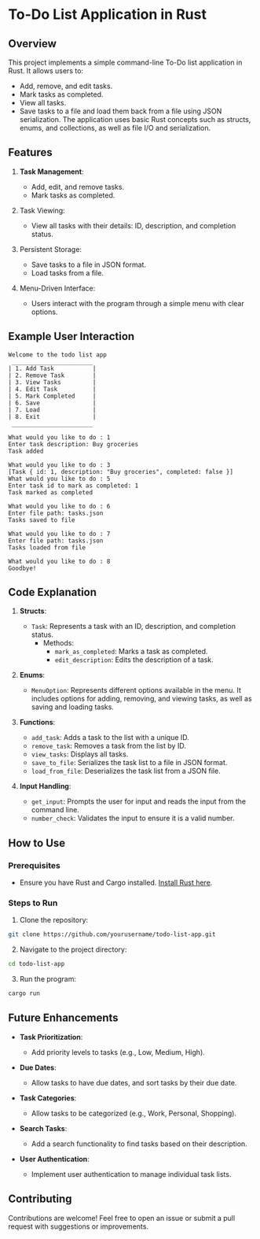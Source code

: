 # To-Do List Application in Rust

## Overview

This project implements a simple command-line To-Do list application in Rust. It allows users to:

- Add, remove, and edit tasks.
- Mark tasks as completed.
- View all tasks.
- Save tasks to a file and load them back from a file using JSON serialization.
  The application uses basic Rust concepts such as structs, enums, and collections, as well as file I/O and serialization.

## Features

1. **Task Management**:

   - Add, edit, and remove tasks.
   - Mark tasks as completed.

2. Task Viewing:

   - View all tasks with their details: ID, description, and completion status.

3. Persistent Storage:

   - Save tasks to a file in JSON format.
   - Load tasks from a file.

4. Menu-Driven Interface:

   - Users interact with the program through a simple menu with clear options.

## Example User Interaction

```plaintext
Welcome to the todo list app
 _______________________
| 1. Add Task           |
| 2. Remove Task        |
| 3. View Tasks         |
| 4. Edit Task          |
| 5. Mark Completed     |
| 6. Save               |
| 7. Load               |
| 8. Exit               |
 _______________________

What would you like to do : 1
Enter task description: Buy groceries
Task added

What would you like to do : 3
[Task { id: 1, description: "Buy groceries", completed: false }]
What would you like to do : 5
Enter task id to mark as completed: 1
Task marked as completed

What would you like to do : 6
Enter file path: tasks.json
Tasks saved to file

What would you like to do : 7
Enter file path: tasks.json
Tasks loaded from file

What would you like to do : 8
Goodbye!
```

## Code Explanation

1. **Structs**:

   - `Task`: Represents a task with an ID, description, and completion status.
     - Methods:
       - `mark_as_completed`: Marks a task as completed.
       - `edit_description`: Edits the description of a task.

2. **Enums**:

   - `MenuOption`: Represents different options available in the menu. It includes options for adding, removing, and viewing tasks, as well as saving and loading tasks.

3. **Functions**:

   - `add_task`: Adds a task to the list with a unique ID.
   - `remove_task`: Removes a task from the list by ID.
   - `view_tasks`: Displays all tasks.
   - `save_to_file`: Serializes the task list to a file in JSON format.
   - `load_from_file`: Deserializes the task list from a JSON file.

4. **Input Handling**:

   - `get_input`: Prompts the user for input and reads the input from the command line.
   - `number_check`: Validates the input to ensure it is a valid number.

## How to Use

### Prerequisites

- Ensure you have Rust and Cargo installed. [Install Rust here](https://www.rust-lang.org/tools/install).

### Steps to Run

1. Clone the repository:

```sh
git clone https://github.com/yourusername/todo-list-app.git
```

2. Navigate to the project directory:

```sh
cd todo-list-app
```

3. Run the program:

```sh
cargo run
```

## Future Enhancements

- **Task Prioritization**:

  - Add priority levels to tasks (e.g., Low, Medium, High).

- **Due Dates**:

  - Allow tasks to have due dates, and sort tasks by their due date.

- **Task Categories**:

  - Allow tasks to be categorized (e.g., Work, Personal, Shopping).

- **Search Tasks**:

  - Add a search functionality to find tasks based on their description.

- **User Authentication**:

  - Implement user authentication to manage individual task lists.

## Contributing

Contributions are welcome! Feel free to open an issue or submit a pull request with suggestions or improvements.
